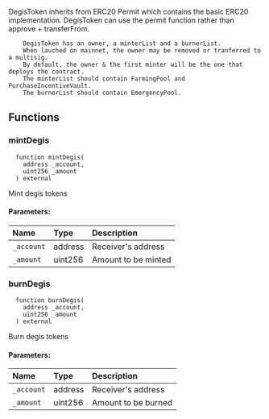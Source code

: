 DegisToken inherits from ERC20 Permit which contains the basic ERC20 implementation.
        DegisToken can use the permit function rather than approve + transferFrom.

        DegisToken has an owner, a minterList and a burnerList.
        When lauched on mainnet, the owner may be removed or tranferred to a multisig.
        By default, the owner & the first minter will be the one that deploys the contract.
        The minterList should contain FarmingPool and PurchaseIncentiveVault.
        The burnerList should contain EmergencyPool.


## Functions
### mintDegis
```solidity
  function mintDegis(
    address _account,
    uint256 _amount
  ) external
```
Mint degis tokens


#### Parameters:
| Name | Type | Description                                                          |
| :--- | :--- | :------------------------------------------------------------------- |
|`_account` | address | Receiver's address
|`_amount` | uint256 | Amount to be minted

### burnDegis
```solidity
  function burnDegis(
    address _account,
    uint256 _amount
  ) external
```
Burn degis tokens


#### Parameters:
| Name | Type | Description                                                          |
| :--- | :--- | :------------------------------------------------------------------- |
|`_account` | address | Receiver's address
|`_amount` | uint256 | Amount to be burned

